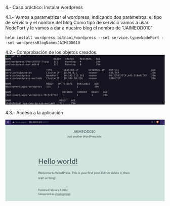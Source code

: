 4.- Caso práctico: Instalar wordpress

4.1.- Vamos a parametrizar el wordpress, indicando dos parámetros: el tipo de servicio y el nombre del blog
Como tipo de servicio vamos a usar NodePort y le vamos a dar a nuestro blog el nombre de "JAIMEOD010"

```
helm install wordpress bitnami/wordpress --set service.type=NodePort --set wordpressBlogName=JAIMEOD010
```

4.2.- Comprobación de los objetos creados.
![objetos](https://github.com/jaimeod010/kubernetes-helm/blob/main/imagenes/4objetoscreados.png)

4.3.- Acceso a la aplicación

![comprobacion](https://github.com/jaimeod010/kubernetes-helm/blob/main/imagenes/4comprobacion.png)
